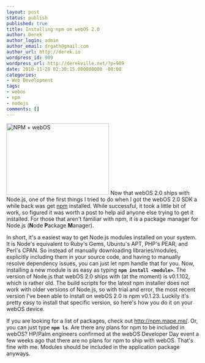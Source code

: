 ```yaml
---
layout: post
status: publish
published: true
title: Installing npm on webOS 2.0
author: Derek
author_login: admin
author_email: drgath@gmail.com
author_url: http://derek.io
wordpress_id: 909
wordpress_url: http://derekville.net/?p=909
date: 2010-11-28 02:30:15.000000000 -08:00
categories:
- Web Development
tags:
- webos
- npm
- nodejs
comments: []
---
```

<img class="alignright" title="NPM + webOS" src="http://s89997654.onlinehome.us/screencaps/Photoshop-20101125-233609.jpg" alt="NPM + webOS" width="268" height="187" /> Now that webOS 2.0 ships with Node.js, one of the first things I tried to do when I got the webOS 2.0 SDK a while back was get <a href="http://npmjs.org/">npm</a> installed.  While successful, it took a little bit of work, so figured it was worth a post to help aid anyone else trying to get it installed.  For those that aren't familiar with npm, it is a package manager for Node.js (<strong>N</strong>ode <strong>P</strong>ackage <strong>M</strong>anager).  

<!--more-->

In short, it's a easiest way to get Node.js modules installed on your system.  It is Node's equivalent to Ruby's Gems, Ubuntu's APT, PHP's PEAR, and Perl's CPAN.  So instead of manually downloading libraries/modules, explicitly including them in your source code, and having to manually resolve dependency issues, you can just let npm handle that for you.  Now, installing a new module is as easy as typing <strong><code>npm install &lt;module&gt;</code></strong>.  The version of Node.js that webOS 2.0 ships with (at the moment) is v0.1.102, which is rather old.  The build scripts for the latest npm installer does not work with older versions of Node.js, so with trial and error, the most recent version I've been able to install on webOS 2.0 is npm v0.1.23.  Luckily it's pretty easy to install that specific version, so here's how you do it on your webOS device.

<script src="https://gist.github.com/708091.js"></script>If you are looking for a list of packages, check out <a href="http://npm.mape.me/">http://npm.mape.me/</a>. Or, you can just type <strong><code>npm ls</code></strong>.  Are there any plans for npm to be included in webOS? HP/Palm engineers confirmed at the webOS Developer Day event a few weeks ago that there are no plans for npm to ship with webOS.  That's fine with me.  Modules should be included in the application package anyways.
